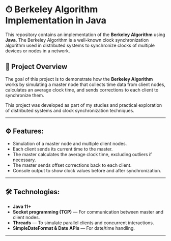 # ⏱ Berkeley Algorithm Implementation in Java  

This repository contains an implementation of the **Berkeley Algorithm** using **Java**. The Berkeley Algorithm is a well-known clock synchronization algorithm used in distributed systems to synchronize clocks of multiple devices or nodes in a network.  

## 📖 Project Overview  

The goal of this project is to demonstrate how the **Berkeley Algorithm** works by simulating a master node that collects time data from client nodes, calculates an average clock time, and sends corrections to each client to synchronize them.  

This project was developed as part of my studies and practical exploration of distributed systems and clock synchronization techniques.  

---

## ⚙️ Features:  
- Simulation of a master node and multiple client nodes.  
- Each client sends its current time to the master.  
- The master calculates the average clock time, excluding outliers if necessary.  
- The master sends offset corrections back to each client.  
- Console output to show clock values before and after synchronization.  

---

## 🛠️ Technologies:  
- **Java 11+**  
- **Socket programming (TCP)** — For communication between master and client nodes.  
- **Threads** — To simulate parallel clients and concurrent interactions.  
- **SimpleDateFormat & Date APIs** — For date/time handling.  

---
